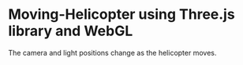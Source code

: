 # Moving-Helicopter using Three.js library and WebGL
The camera and light positions change as the helicopter moves.
